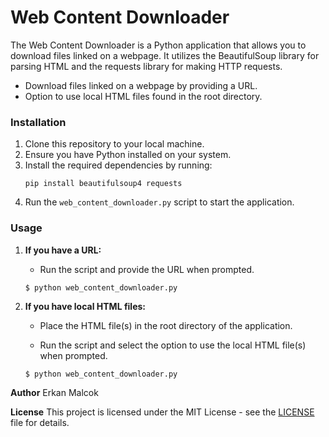 # Web Content Downloader

The Web Content Downloader is a Python application that allows you to download files linked on a webpage. It utilizes the BeautifulSoup library for parsing HTML and the requests library for making HTTP requests.

- Download files linked on a webpage by providing a URL.
- Option to use local HTML files found in the root directory.

### Installation
1. Clone this repository to your local machine.
2. Ensure you have Python installed on your system.
3. Install the required dependencies by running:
    ```
    pip install beautifulsoup4 requests
    ```
4. Run the `web_content_downloader.py` script to start the application.

### Usage

1. **If you have a URL:**

    - Run the script and provide the URL when prompted.
    
    ```
    $ python web_content_downloader.py
    ```

2. **If you have local HTML files:**

    - Place the HTML file(s) in the root directory of the application.
    
    - Run the script and select the option to use the local HTML file(s) when prompted.
    
    ```
    $ python web_content_downloader.py
    ```



**Author**
Erkan Malcok

**License**
This project is licensed under the MIT License - see the [LICENSE](LICENSE) file for details.
